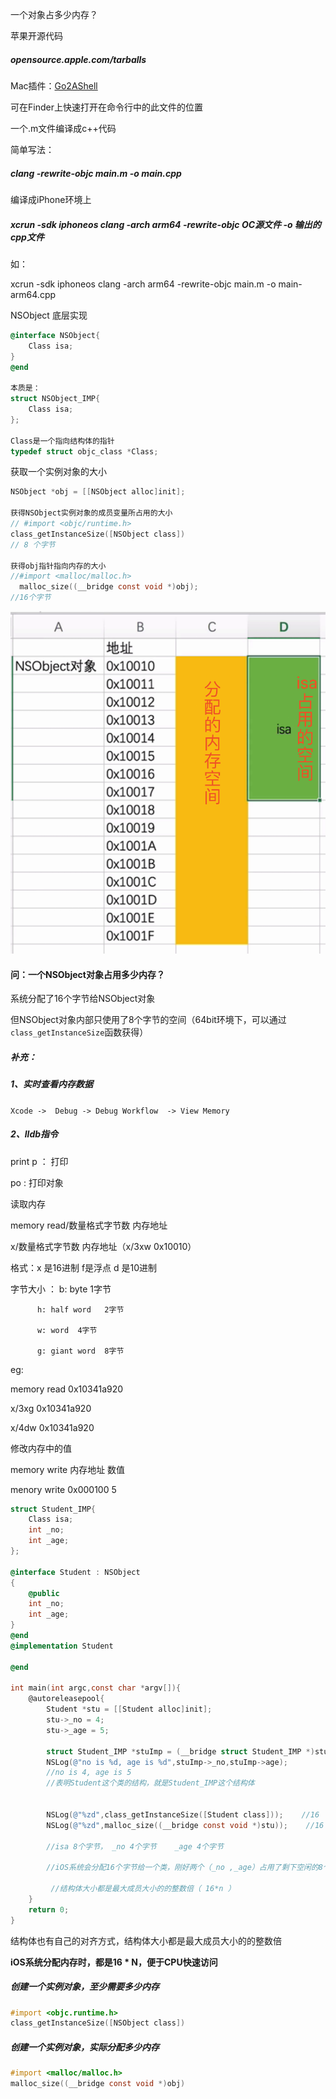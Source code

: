 一个对象占多少内存？

苹果开源代码

##### opensource.apple.com/tarballs

Mac插件：[Go2AShell](https://zipzapmac.com/Go2Shell)

可在Finder上快速打开在命令行中的此文件的位置

一个.m文件编译成c++代码

简单写法：

##### clang -rewrite-objc main.m -o main.cpp

编译成iPhone环境上

##### xcrun -sdk iphoneos clang -arch arm64 -rewrite-objc OC源文件 -o 输出的cpp文件

如：

xcrun -sdk iphoneos clang -arch arm64 -rewrite-objc main.m -o main-arm64.cpp

NSObject 底层实现

```objective-c
@interface NSObject{
    Class isa;
}
@end

本质是：
struct NSObject_IMP{
    Class isa;
};

Class是一个指向结构体的指针
typedef struct objc_class *Class;
```

获取一个实例对象的大小

```objective-c
NSObject *obj = [[NSObject alloc]init];

获得NSObject实例对象的成员变量所占用的大小
// #import <objc/runtime.h>
class_getInstanceSize([NSObject class])
// 8 个字节

获得obj指针指向内存的大小
//#import <malloc/malloc.h>
  malloc_size((__bridge const void *)obj);
//16个字节
```

![内存分配图](../img/内存分配展示.png)

#### 问：一个NSObject对象占用多少内存？

系统分配了16个字节给NSObject对象

但NSObject对象内部只使用了8个字节的空间（64bit环境下，可以通过`class_getInstanceSize`函数获得）



##### 补充：

##### 1、实时查看内存数据

`Xcode ->  Debug -> Debug Workflow  -> View Memory`

##### 2、lldb指令

print   p   ： 打印

po : 打印对象

读取内存

memory read/数量格式字节数   内存地址

x/数量格式字节数  内存地址（x/3xw   0x10010）

格式：x 是16进制  f是浮点   d 是10进制

字节大小 ： b: byte 1字节 

          h: half word   2字节
    
          w: word  4字节
    
          g: giant word  8字节

eg:

memory  read  0x10341a920

x/3xg     0x10341a920

x/4dw    0x10341a920

修改内存中的值

memory write  内存地址   数值

menory  write  0x000100     5 

```objective-c
struct Student_IMP{
    Class isa;
    int _no;
    int _age;
};

@interface Student : NSObject
{
    @public
    int _no;
    int _age;
}
@end
@implementation Student

@end

int main(int argc,const char *argv[]){
    @autoreleasepool{
        Student *stu = [[Student alloc]init];
        stu->_no = 4;
        stu->_age = 5;

        struct Student_IMP *stuImp = (__bridge struct Student_IMP *)stu;
        NSLog(@"no is %d, age is %d",stuImp->_no,stuImp->age);
        //no is 4, age is 5
        //表明Student这个类的结构，就是Student_IMP这个结构体


        NSLog(@"%zd",class_getInstanceSize([Student class]));    //16
        NSLog(@"%zd",malloc_size((__bridge const void *)stu));    //16

        //isa 8个字节， _no 4个字节    _age 4个字节

        //iOS系统会分配16个字节给一个类，刚好两个（_no ,_age）占用了剩下空闲的8个字节，就不需要再申请内存了

         //结构体大小都是最大成员大小的的整数倍（ 16*n ）
    }
    return 0;
}
```

结构体也有自己的对齐方式，结构体大小都是最大成员大小的的整数倍

**iOS系统分配内存时，都是16 * N，便于CPU快速访问**

##### 创建一个实例对象，至少需要多少内存

```objective-c
#import <objc.runtime.h>
class_getInstanceSize([NSObject class])
```

##### 创建一个实例对象，实际分配多少内存

```objective-c
#import <malloc/malloc.h>
malloc_size((__bridge const void *)obj)
```
